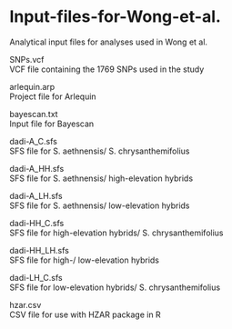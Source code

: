 # Input-files-for-Wong-et-al.
Analytical input files for analyses used in Wong et al. 

SNPs.vcf	      
VCF file containing the 1769 SNPs used in the study

arlequin.arp	      
Project file for Arlequin

bayescan.txt	      
Input file for Bayescan

dadi-A_C.sfs	      
SFS file for S. aethnensis/ S. chrysanthemifolius

dadi-A_HH.sfs	      
SFS file for S. aethnensis/ high-elevation hybrids

dadi-A_LH.sfs	      
SFS file for S. aethnensis/ low-elevation hybrids

dadi-HH_C.sfs	      
SFS file for high-elevation hybrids/ S. chrysanthemifolius

dadi-HH_LH.sfs        
SFS file for high-/ low-elevation hybrids

dadi-LH_C.sfs	      
SFS file for low-elevation hybrids/ S. chrysanthemifolius

hzar.csv                    
CSV file for use with HZAR package in R
